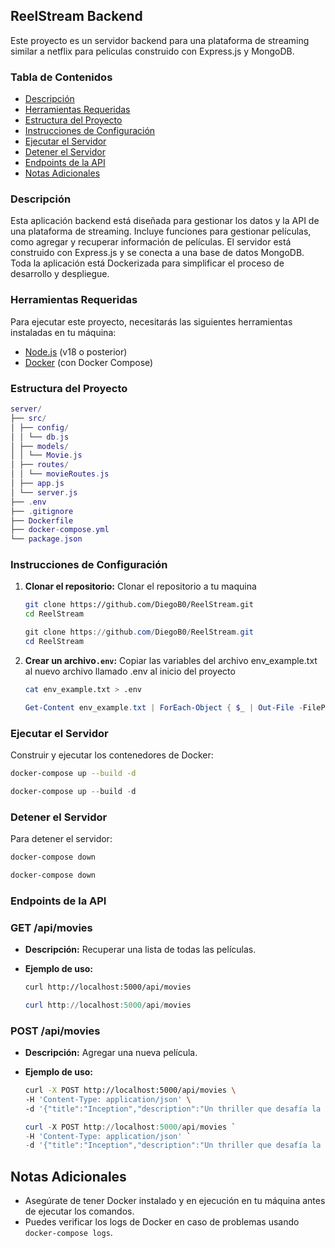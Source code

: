 ## ReelStream Backend

Este proyecto es un servidor backend para una plataforma de streaming similar a netflix para peliculas construido con Express.js y MongoDB.

### Tabla de Contenidos

- [Descripción](#descripción)
- [Herramientas Requeridas](#herramientas-requeridas)
- [Estructura del Proyecto](#estructura-del-proyecto)
- [Instrucciones de Configuración](#instrucciones-de-configuración)
- [Ejecutar el Servidor](#ejecutar-el-servidor)
- [Detener el Servidor](#detener-el-servidor)
- [Endpoints de la API](#endpoints-de-la-api)
- [Notas Adicionales](#notas-adicionales)

### Descripción

Esta aplicación backend está diseñada para gestionar los datos y la API de una plataforma de streaming. Incluye funciones para gestionar películas, como agregar y recuperar información de películas. El servidor está construido con Express.js y se conecta a una base de datos MongoDB. Toda la aplicación está Dockerizada para simplificar el proceso de desarrollo y despliegue.

### Herramientas Requeridas

Para ejecutar este proyecto, necesitarás las siguientes herramientas instaladas en tu máquina:

- [Node.js](https://nodejs.org/) (v18 o posterior)
- [Docker](https://www.docker.com/) (con Docker Compose)

### Estructura del Proyecto

```lua
server/
├── src/
│ ├── config/
│ │ └── db.js
│ ├── models/
│ │ └── Movie.js
│ ├── routes/
│ │ └── movieRoutes.js
│ ├── app.js
│ └── server.js
├── .env
├── .gitignore
├── Dockerfile
├── docker-compose.yml
└── package.json
```

### Instrucciones de Configuración

1. **Clonar el repositorio:**
   Clonar el repositorio a tu maquina

   ```bash
   git clone https://github.com/DiegoB0/ReelStream.git
   cd ReelStream
   ```

   ```powershell
   git clone https://github.com/DiegoB0/ReelStream.git
   cd ReelStream
   ```

2. **Crear un archivo`.env`:**
   Copiar las variables del archivo env_example.txt al nuevo archivo llamado .env al inicio del proyecto

   ```bash
   cat env_example.txt > .env
   ```

   ```powershell
   Get-Content env_example.txt | ForEach-Object { $_ | Out-File -FilePath .env -Append -Encoding utf8 }
   ```

### Ejecutar el Servidor

Construir y ejecutar los contenedores de Docker:

```bash
docker-compose up --build -d
```

```powershell
docker-compose up --build -d
```

### Detener el Servidor

Para detener el servidor:

```bash
docker-compose down
```

```powershell
docker-compose down
```

### Endpoints de la API

### GET /api/movies

- **Descripción:** Recuperar una lista de todas las películas.
- **Ejemplo de uso:**

  ```bash
  curl http://localhost:5000/api/movies
  ```

  ```powershell
  curl http://localhost:5000/api/movies
  ```

### POST /api/movies

- **Descripción:** Agregar una nueva película.
- **Ejemplo de uso:**

  ```bash
  curl -X POST http://localhost:5000/api/movies \
  -H 'Content-Type: application/json' \
  -d '{"title":"Inception","description":"Un thriller que desafía la mente","genre":"Ciencia Ficción","year":2010}'
  ```

  ```powershell
  curl -X POST http://localhost:5000/api/movies `
  -H 'Content-Type: application/json' `
  -d '{"title":"Inception","description":"Un thriller que desafía la mente","genre":"Ciencia Ficción","year":2010}'
  ```

## Notas Adicionales

- Asegúrate de tener Docker instalado y en ejecución en tu máquina antes de ejecutar los comandos.
- Puedes verificar los logs de Docker en caso de problemas usando `docker-compose logs`.
